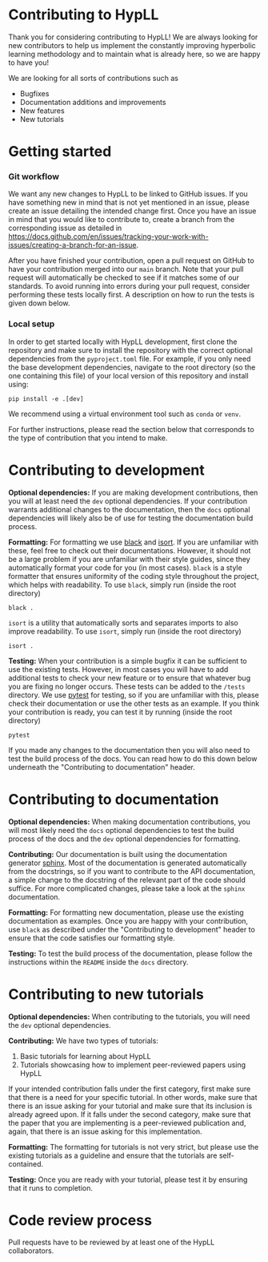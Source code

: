 # Contributing to HypLL

Thank you for considering contributing to HypLL! We are always looking for new contributors to help us implement the constantly improving hyperbolic learning methodology and to maintain what is already here, so we are happy to have you!

We are looking for all sorts of contributions such as
<ul>
  <li>Bugfixes</li>
  <li>Documentation additions and improvements</li>
  <li>New features</li>
  <li>New tutorials</li>
</ul>

# Getting started
### Git workflow
We want any new changes to HypLL to be linked to GitHub issues. If you have something new in mind that is not yet mentioned in an issue, please create an issue detailing the intended change first. Once you have an issue in mind that you would like to contribute to, create a branch from the corresponding issue as detailed in https://docs.github.com/en/issues/tracking-your-work-with-issues/creating-a-branch-for-an-issue. 

After you have finished your contribution, open a pull request on GitHub to have your contribution merged into our `main` branch. Note that your pull request will automatically be checked to see if it matches some of our standards. To avoid running into errors during your pull request, consider performing these tests locally first. A description on how to run the tests is given down below.

### Local setup
In order to get started locally with HypLL development, first clone the repository and make sure to install the repository with the correct optional dependencies from the `pyproject.toml` file. For example, if you only need the base development dependencies, navigate to the root directory (so the one containing this file) of your local version of this repository and install using:
```
pip install -e .[dev]
```
We recommend using a virtual environment tool such as `conda` or `venv`.

For further instructions, please read the section below that corresponds to the type of contribution that you intend to make.


# Contributing to development
**Optional dependencies:** If you are making development contributions, then you will at least need the `dev` optional dependencies. If your contribution warrants additional changes to the documentation, then the `docs` optional dependencies will likely also be of use for testing the documentation build process.

**Formatting:** For formatting we use [black](https://black.readthedocs.io) and [isort](https://pycqa.github.io/isort/). If you are unfamiliar with these, feel free to check out their documentations. However, it should not be a large problem if you are unfamiliar with their style guides, since they automatically format your code for you (in most cases). `black` is a style formatter that ensures uniformity of the coding style throughout the project, which helps with readability. To use `black`, simply run (inside the root directory)
```
black .
```
`isort` is a utility that automatically sorts and separates imports to also improve readability. To use `isort`, simply run (inside the root directory)
```
isort .
```

**Testing:** When your contribution is a simple bugfix it can be sufficient to use the existing tests. However, in most cases you will have to add additional tests to check your new feature or to ensure that whatever bug you are fixing no longer occurs. These tests can be added to the `/tests` directory. We use [pytest](https://docs.pytest.org) for testing, so if you are unfamiliar with this, please check their documentation or use the other tests as an example. If you think your contribution is ready, you can test it by running (inside the root directory)
```
pytest
```
If you made any changes to the documentation then you will also need to test the build process of the docs. You can read how to do this down below underneath the "Contributing to documentation" header.


# Contributing to documentation
**Optional dependencies:** When making documentation contributions, you will most likely need the `docs` optional dependencies to test the build process of the docs and the `dev` optional dependencies for formatting.

**Contributing:** Our documentation is built using the documentation generator [sphinx](https://www.sphinx-doc.org). Most of the documentation is generated automatically from the docstrings, so if you want to contribute to the API documentation, a simple change to the docstring of the relevant part of the code should suffice. For more complicated changes, please take a look at the `sphinx` documentation.

**Formatting:** For formatting new documentation, please use the existing documentation as examples. Once you are happy with your contribution, use `black` as described under the "Contributing to development" header to ensure that the code satisfies our formatting style.

**Testing:** To test the build process of the documentation, please follow the instructions within the `README` inside the `docs` directory.


# Contributing to new tutorials
**Optional dependencies:** When contributing to the tutorials, you will need the `dev` optional dependencies.

**Contributing:** We have two types of tutorials:
<ol>
    <li>Basic tutorials for learning about HypLL</li>
    <li>Tutorials showcasing how to implement peer-reviewed papers using HypLL</li>
</ol>
If your intended contribution falls under the first category, first make sure that there is a need for your specific tutorial. In other words, make sure that there is an issue asking for your tutorial and make sure that its inclusion is already agreed upon. If it falls under the second category, make sure that the paper that you are implementing is a peer-reviewed publication and, again, that there is an issue asking for this implementation.

**Formatting:** The formatting for tutorials is not very strict, but please use the existing tutorials as a guideline and ensure that the tutorials are self-contained.

**Testing:** Once you are ready with your tutorial, please test it by ensuring that it runs to completion. 


# Code review process
Pull requests have to be reviewed by at least one of the HypLL collaborators. 
